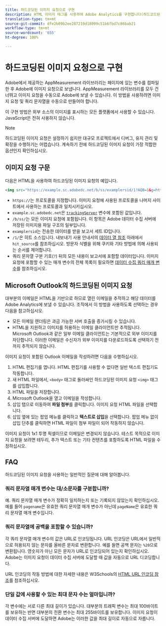 ```yaml
---
title: 하드코딩된 이미지 요청으로 구현
description: HTML 이미지 태그를 사용하여 Adobe Analytics를 구현합니다(하드코드된 이미지 요청)
translation-type: tm+mt
source-git-commit: dfe2b09b2ee287219d18099c51b6fbd7c86bab21
workflow-type: tm+mt
source-wordcount: '655'
ht-degree: 100%

---
```



# 하드코딩된 이미지 요청으로 구현

Adobe에서 제공하는 AppMeasurement 라이브러리는 페이지에 있는 변수를 컴파일한 후 Adobe에 이미지 요청으로 보냅니다. AppMeasurement 라이브러리를 모두 건너뛰고 이미지 요청을 수동으로 Adobe에 보낼 수 있습니다. 이 방법을 사용하려면 이미지 요청 및 쿼리 문자열을 수동으로 만들어야 합니다.

이 구현 방법은 외부 소스의 이미지를 표시하는 모든 플랫폼에서 사용할 수 있습니다. JavaScript은 전혀 사용하지 않습니다.

>[!NOTE]
>
>하드코딩된 이미지 요청은 설정하기 쉽지만 대규모 프로젝트에서 디버그, 유지 관리 및 확장을 수행하기는 어렵습니다. 계속하기 전에 하드코딩된 이미지 요청이 가장 적합한 옵션인지 확인하십시오.

## 이미지 요청 구문

다음은 HTML을 사용하여 하드코딩된 이미지 요청의 예입니다.

```html
<img src="https://example.sc.adobedc.net/b/ss/examplersid/1?AQB=1&g=http%3A%2F%2Fexample.com&pageName=Example%20hardcoded%20hit&v1=Example%20value&AQE=1"/>
```

* `https://`는 프로토콜을 지정합니다. 이미지 요청에 사용된 프로토콜을 나머지 사이트에서 사용하는 프로토콜과 일치시키십시오.
* `example.sc.adobedc.net`은 [`trackingServer`](/help/implement/vars/config-vars/trackingserver.md) 변수에 포함된 값입니다.
* `/b/ss/`는 모든 이미지 요청에 포함됩니다. 이 항목은 Adobe 데이터 수집 서버에 저장된 이미지용 파일 구조의 일부입니다.
* `examplersid`는 전송한 데이터를 받을 보고서 세트 ID입니다.
* `/1/`은 히트 소스입니다. 내보내기 사용 안내서의 [데이터 열 참조](../../export/analytics-data-feed/c-df-contents/datafeeds-reference.md) 아래에서 `hit_source`를 참조하십시오. 방문자 식별을 위해 쿠키와 기타 방법에 의해 사용되는 순서를 제어합니다.
* 쿼리 문자열 구분 기호(`?`) 뒤의 모든 내용이 보고서에 포함할 데이터입니다. 이미지 요청에 포함할 수 있는 매개 변수의 전체 목록이 필요하면 [데이터 수집 쿼리 매개 변수](../validate/query-parameters.md)를 참조하십시오.

## Microsoft Outlook의 하드코딩된 이미지 요청

대부분의 이메일은 HTML을 기반으로 하므로 열린 이메일을 추적하고 해당 데이터를 Adobe Analytics에 보낼 수 있습니다. 조직에서 이 방법을 사용하도록 선택하는 경우 다음을 참고하십시오.

* 모든 이메일 렌더링은 과금 가능한 서버 호출을 증가시킬 수 있습니다.
* HTML을 지원하고 이미지를 허용하는 이메일 클라이언트만 추적됩니다. Microsoft Outlook과 같은 일부 이메일 클라이언트는 기본적으로 외부 이미지를 차단합니다. 이러한 이메일은 수신자가 외부 이미지를 다운로드하도록 선택하기 전까지 추적되지 않습니다.

이미지 요청이 포함된 Outlook 이메일을 작성하려면 다음을 수행하십시오.

1. HTML 편집기를 엽니다. HTML 편집기를 사용할 수 없다면 일반 텍스트 편집기도 작동합니다.
2. 새 HTML 파일에서, `<body>` 태그로 둘러싸인 하드코딩된 이미지 요청 `<img>` 태그를 삽입합니다.
3. HTML 파일을 저장합니다.
4. Microsoft Outlook을 열고 이메일을 작성합니다.
5. 삽입 탭으로 이동하여 **파일 첨부**&#x200B;를 클릭합니다. 이미지 요청 HTML 파일을 선택합니다.
6. 삽입 옆에 있는 팝업 메뉴를 클릭하고 **텍스트로 삽입**&#x200B;을 선택합니다. 팝업 메뉴 없이 삽입 단추를 클릭하면 HTML 파일이 첨부 파일이 되어 작동하지 않습니다.

이미지 요청이 1x1 투명 픽셀이므로 이메일은 변경되지 않습니다. 테스트 목적으로 이미지 요청을 보려면 테두리, 추가 텍스트 또는 기타 컨텐츠를 포함하도록 HTML 파일을 수정하십시오.

## FAQ

하드코딩된 이미지 요청을 사용하는 일반적인 질문에 대해 알아봅니다.

### 쿼리 문자열 매개 변수는 대/소문자를 구분합니까?

예. 쿼리 문자열 매개 변수가 정확히 일치하는지 또는 기록되지 않았는지 확인하십시오. 예를 들어 `pagename`은 유효한 쿼리 문자열 매개 변수가 아닌데 `pageName`은 유효한 쿼리 문자열 매개 변수입니다.

### 쿼리 문자열에 공백을 포함할 수 있습니까?

각 쿼리 문자열 매개 변수의 값은 URL로 인코딩됩니다. URL 인코딩은 URL에서 일반적으로 허용되지 않는 문자를 올바른 문자로 변환합니다. 예를 들면 공백 문자는 `%20`으로 변환됩니다. 영숫자가 아닌 모든 문자가 URL로 인코딩되어 있는지 확인하십시오. Adobe는 이미지 요청이 데이터 수집 서버에 도달할 때 값을 자동으로 URL 디코딩합니다.

URL 인코딩의 작동 방법에 대한 자세한 내용은 W3Schools의 [HTML URL 인코딩 참조](https://www.w3schools.com/tags/ref_urlencode.asp)를 참조하십시오.

### 단일 값에 사용할 수 있는 최대 문자 수는 얼마입니까?

각 변수에는 서로 다른 최대 길이가 있습니다. 대부분의 트래픽 변수는 최대 100바이트를 보유하는 반면 대부분의 전환 변수는 최대 255바이트를 보유합니다. 이미지 요청이 데이터 수집 서버에 도달하면 Adobe는 이러한 값을 최대 길이로 자동으로 자릅니다.
